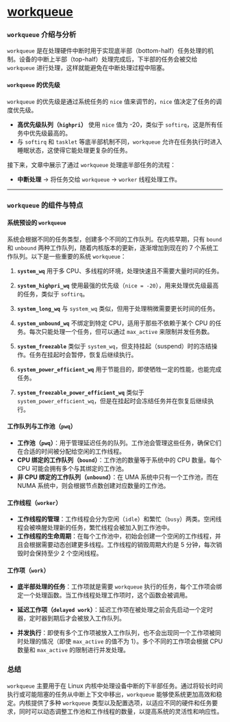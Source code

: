 # [workqueue](https://github.com/gavin-Angry-Birds/gavin.github.io/issues/1)

### `workqueue` 介绍与分析

`workqueue` 是在处理硬件中断时用于实现底半部（bottom-half）任务处理的机制。设备的中断上半部（top-half）处理完成后，下半部的任务会被交给 `workqueue` 进行处理，这样就能避免在中断处理过程中阻塞。

#### `workqueue` 的优先级

`workqueue` 的优先级是通过系统任务的 `nice` 值来调节的，`nice` 值决定了任务的调度优先级。

* **高优先级队列（`highpri`）** 使用 `nice` 值为 -20，类似于 `softirq`，这是所有任务中优先级最高的。
* 与 `softirq` 和 `tasklet` 等底半部机制不同，`workqueue` 允许在任务执行时进入睡眠状态，这使得它能处理更复杂的任务。

接下来，文章中展示了通过 `workqueue` 处理底半部任务的流程：

* **中断处理** -> 将任务交给 `workqueue` -> `worker` 线程处理工作。

---

### `workqueue` 的组件与特点

#### 系统预设的 `workqueue`

系统会根据不同的任务类型，创建多个不同的工作队列。在内核早期，只有 `bound` 和 `unbound` 两种工作队列，随着内核版本的更新，逐渐增加到现在的 7 个系统工作队列。以下是一些重要的系统 `workqueue`：

1. **`system_wq`**
   用于多 CPU、多线程的环境，处理快速且不需要大量时间的任务。

2. **`system_highpri_wq`**
   使用最强的优先级（`nice = -20`），用来处理优先级最高的任务，类似于 `softirq`。

3. **`system_long_wq`**
   与 `system_wq` 类似，但用于处理稍微需要更长时间的任务。

4. **`system_unbound_wq`**
   不绑定到特定 CPU，适用于那些不依赖于某个 CPU 的任务。每次只能处理一个任务，但可以通过 `max_active` 来限制并发任务数。

5. **`system_freezable`**
   类似于 `system_wq`，但支持挂起（suspend）时的冻结操作。任务在挂起时会暂停，恢复后继续执行。

6. **`system_power_efficient_wq`**
   用于节能目的，即使牺牲一定的性能，也能完成任务。

7. **`system_freezable_power_efficient_wq`**
   类似于 `system_power_efficient_wq`，但是在挂起时会冻结任务并在恢复后继续执行。

#### 工作队列与工作池（`pwq`）

* **工作池（`pwq`）**：用于管理延迟任务的队列。工作池会管理这些任务，确保它们在合适的时间被分配给空闲的工作线程。
* **CPU 绑定的工作队列（`bound`）**：工作池的数量等于系统中的 CPU 数量。每个 CPU 可能会拥有多个与其绑定的工作池。
* **非 CPU 绑定的工作队列（`unbound`）**：在 UMA 系统中只有一个工作池，而在 NUMA 系统中，则会根据节点数创建对应数量的工作池。

#### 工作线程（`worker`）

* **工作线程的管理**：工作线程会分为空闲（`idle`）和繁忙（`busy`）两类。空闲线程会被唤醒处理新的任务，繁忙线程会被加入到工作池中。
* **工作线程的生命周期**：在每个工作池中，初始会创建一个空闲的工作线程，并且会根据需要动态创建更多线程。工作线程的销毁周期大约是 5 分钟，每次销毁时会保持至少 2 个空闲线程。

#### 工作项（`work`）

* **底半部处理的任务**：工作项就是需要 `workqueue` 执行的任务，每个工作项会绑定一个处理函数。当工作线程处理工作项时，这个函数会被调用。

* **延迟工作项（`delayed work`）**：延迟工作项在被处理之前会先启动一个定时器，定时器到期后才会被放入工作队列。

* **并发执行**：即使有多个工作项被放入工作队列，也不会出现同一个工作项被同时处理的情况（即使 `max_active` 的值不为 1）。多个不同的工作项会根据 CPU 数量和 `max_active` 的限制进行并发处理。



### 总结

`workqueue` 主要用于在 Linux 内核中处理设备中断的下半部任务。通过将较长时间执行或可能阻塞的任务从中断上下文中移出，`workqueue` 能够使系统更加高效和稳定。内核提供了多种 `workqueue` 类型以及配置选项，以适应不同的硬件和任务要求，同时可以动态调整工作池和工作线程的数量，以提高系统的灵活性和响应性。
